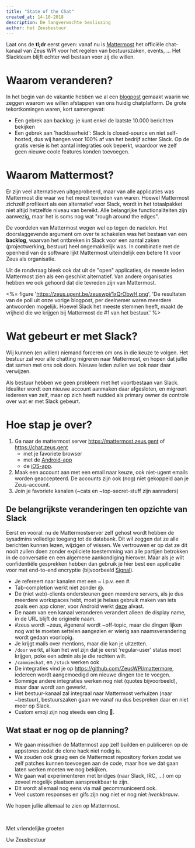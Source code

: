 ```yaml
---
title: "State of the Chat"
created_at: 14-10-2018
description: De langverwachte beslissing
author: het Zeusbestuur
---
```


Laat ons de **tl;dr** eerst geven: vanaf nu is [Mattermost](https://mattermost.zeus.gent) het officiële chat-kanaal van Zeus WPI voor het regelen van bestuurszaken, events, ... Het Slackteam blijft echter wel bestaan voor zij die willen.

# Waarom veranderen?

In het begin van de vakantie hebben we al een [blogpost](/blog/18-19/chat/) gemaakt waarin we zeggen waarom we willen afstappen van ons huidig chatplatform. De grote tekortkomingen waren, kort samengevat:

- Een gebrek aan backlog: je kunt enkel de laatste 10.000 berichten bekijken
- Een gebrek aan 'hackbaarheid': Slack is closed-source en niet self-hosted, dus wij hangen voor 100% af van het bedrijf achter Slack. Op de gratis versie is het aantal integraties ook beperkt, waardoor we zelf geen nieuwe coole features konden toevoegen.

# Waarom Mattermost?


Er zijn veel alternatieven uitgeprobeerd, maar van alle applicaties was Mattermost die waar we het meest tevreden van waren.
Hoewel Mattermost zichzelf profileert als een alternatief voor Slack, wordt in het totaalpakket niet altijd hetzelfde niveau van bereikt. 
Alle belangrijke functionaliteiten zijn aanwezig, maar het is soms nog wat "rough around the edges".

De voordelen van Mattermost wegen wel op tegen de nadelen. Het doorslaggevende argument om over te schakelen was het bestaan van een **backlog**, waarvan het ontbreken in Slack voor een aantal zaken (projectwerking, bestuur) heel ongemakkelijk was.
In combinatie met de openheid van de software lijkt Mattermost uiteindelijk een betere fit voor Zeus als organisatie.

Uit de rondvraag bleek ook dat uit de "open" applicaties, de meeste leden Mattermost zien als een geschikt alternatief. Van andere organisaties hebben we ook gehoord dat die tevreden zijn van Mattermost.

<%= figure 'https://zeus.ugent.be/zeuswpi/1xQrObwH.png', 'De resultaten van de poll uit onze vorige blogpost, per deelnemer waren meerdere antwoorden mogelijk. Hoewel Slack het meeste stemmen heeft, maakt de vrijheid die we krijgen bij Mattermost de #1 van het bestuur.' %>

# Wat gebeurt er met Slack?

Wij kunnen (en willen) niemand forceren om ons in die keuze te volgen. Het bestuur zal voor alle chatting migreren naar Mattermost, en hopen dat jullie dat samen met ons ook doen. Nieuwe leden zullen we ook naar daar verwijzen.

Als bestuur hebben we geen probleem met het voortbestaan van Slack. Idealiter wordt een nieuwe account aanmaken daar afgesloten, en migreert iedereen van zelf, maar op zich heeft nudded als primary owner de controle over wat er met Slack gebeurt.

# Hoe stap je over?

1. Ga naar de mattermost server <https://mattermost.zeus.gent> of <https://chat.zeus.gent>
    - met je favoriete browser
    - met de [Android-app](https://play.google.com/store/apps/details?id=com.mattermost.rn)
    - de [iOS-app](https://itunes.apple.com/us/app/mattermost/id1257222717?mt=8).
2. Maak een account aan met een email naar keuze, ook niet-ugent emails worden geaccepteerd. De accounts zijn ook (nog) niet gekoppeld aan je Zeus-account.
3. Join je favoriete kanalen (~cats en ~top-secret-stuff zijn aanraders)

## De belangrijkste veranderingen ten opzichte van Slack

Eerst en vooral: nu de Mattermostserver zelf gehost wordt hebben de sysadmins volledige toegang tot de databank. Dit wil zeggen dat ze alle berichten kunnen lezen, wijzigen of wissen. We vertrouwen er op dat ze dit nooit zullen doen zonder expliciete toestemming van alle partijen betrokken in de conversatie en een algemene aankondiging hierover. Maar als je wilt confidentiële gesprekken hebben dan gebruik je hier best een applicatie voor met end-to-end encryptie (bijvoorbeeld [Signal](https://www.signal.org/)).

- Je refereert naar kanalen met een ~ i.p.v. een #.
- Tab-completion werkt niet zonder @.
- De (niet web)-clients ondersteunen geen meerdere servers, als je dus meerdere workspaces hebt, moet je helaas gebruik maken van iets zoals een app cloner, voor Android werkt [deze](https://play.google.com/store/apps/details?id=com.applisto.appcloner&hl=en) alvast.
- De naam van een kanaal veranderen verandert alleen de display name, in de URL blijft de originele naam.
- \#zeus wordt ~zeus, \#general wordt ~off-topic, maar die dingen lijken nog wat te moeten settelen aangezien er wierig aan naamsverandering wordt gedaan voorlopig.
- Je krijgt mails over mentions, maar die kan je uitzetten.
- `/door` werkt, al kan het wel zijn dat je eerst 'regular-user' status moet krijgen, poke een admin als je die rechten wilt.
- `/cammiechat`, en `/stock` werken ook
- De integraties vind je op <https://github.com/ZeusWPI/mattermore>, iedereen wordt aangemoedigd om nieuwe dingen toe te voegen.
- Sommige andere integraties werken nog niet (quotes bijvoorbeeld), maar daar wordt aan gewerkt.
- Het bestuur-kanaal zal integraal naar Mattermost verhuizen (naar ~bestuur), bestuurszaken gaan we vanaf nu dus bespreken daar en niet meer op Slack.
- Custom emoji zijn nog steeds een ding 🎉.

## Wat staat er nog op de planning?

- We gaan misschien de Mattermost app zelf builden en publiceren op de appstores zodat de clone hack niet nodig is.
- We zouden ook graag een de Mattermost repository forken zodat we zelf patches kunnen toevoegen aan de code, maar hoe we dat gaan laten werken moeten we nog bekijken.
- We gaan wat experimenteren met bridges (naar Slack, IRC, ...) om op zoveel mogelijk plaatsen aanspreekbaar te zijn.
- Dit wordt allemaal nog eens via mail gecommuniceerd ook.
- Veel custom responses en gifs zijn nog niet er nog niet _!wenkbrauw_.

We hopen jullie allemaal te zien op Mattermost.

<br/>

Met vriendelijke groeten

Uw Zeusbestuur
